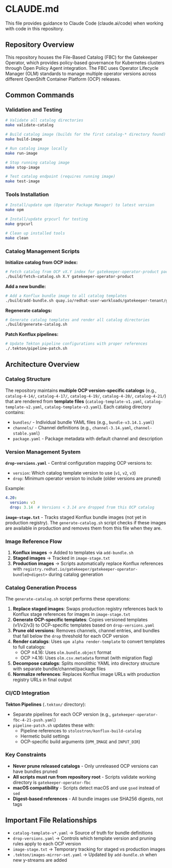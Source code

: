 # CLAUDE.md

This file provides guidance to Claude Code (claude.ai/code) when working with code in this repository.

## Repository Overview

This repository houses the File-Based Catalog (FBC) for the Gatekeeper Operator, which provides policy-based governance for Kubernetes clusters through Open Policy Agent integration. The FBC uses Operator Lifecycle Manager (OLM) standards to manage multiple operator versions across different OpenShift Container Platform (OCP) releases.

## Common Commands

### Validation and Testing
```bash
# Validate all catalog directories
make validate-catalog

# Build catalog image (builds for the first catalog-* directory found)
make build-image

# Run catalog image locally
make run-image

# Stop running catalog image
make stop-image

# Test catalog endpoint (requires running image)
make test-image
```

### Tools Installation
```bash
# Install/update opm (Operator Package Manager) to latest version
make opm

# Install/update grpcurl for testing
make grpcurl

# Clean up installed tools
make clean
```

### Catalog Management Scripts

**Initialize catalog from OCP index:**
```bash
# Fetch catalog from OCP vX.Y index for gatekeeper-operator-product package
./build/fetch-catalog.sh X.Y gatekeeper-operator-product
```

**Add a new bundle:**
```bash
# Add a Konflux bundle image to all catalog templates
./build/add-bundle.sh quay.io/redhat-user-workloads/gatekeeper-tenant/gatekeeper-operator-X-Y/gatekeeper-operator-bundle-X-Y@sha256:<sha>
```

**Regenerate catalogs:**
```bash
# Generate catalog templates and render all catalog directories
./build/generate-catalog.sh
```

**Patch Konflux pipelines:**
```bash
# Update Tekton pipeline configurations with proper references
./.tekton/pipeline-patch.sh
```

## Architecture Overview

### Catalog Structure

The repository maintains **multiple OCP version-specific catalogs** (e.g., `catalog-4-14/`, `catalog-4-17/`, `catalog-4-19/`, `catalog-4-20/`, `catalog-4-21/`) that are rendered from **template files** (`catalog-template-v1.yaml`, `catalog-template-v2.yaml`, `catalog-template-v3.yaml`). Each catalog directory contains:

- `bundles/` - Individual bundle YAML files (e.g., `bundle-v3.14.1.yaml`)
- `channels/` - Channel definitions (e.g., `channel-3.14.yaml`, `channel-stable.yaml`)
- `package.yaml` - Package metadata with default channel and description

### Version Management System

**`drop-versions.yaml`** - Central configuration mapping OCP versions to:
- `version`: Which catalog template version to use (`v1`, `v2`, `v3`)
- `drop`: Minimum operator version to include (older versions are pruned)

Example:
```yaml
4.20:
  version: v3
  drop: 3.14  # Versions < 3.14 are dropped from this OCP catalog
```

**`image-stage.txt`** - Tracks staged Konflux bundle images (not yet in production registry). The `generate-catalog.sh` script checks if these images are available in production and removes them from this file when they are.

### Image Reference Flow

1. **Konflux images** → Added to templates via `add-bundle.sh`
2. **Staged images** → Tracked in `image-stage.txt`
3. **Production images** → Scripts automatically replace Konflux references with `registry.redhat.io/gatekeeper/gatekeeper-operator-bundle@<digest>` during catalog generation

### Catalog Generation Process

The `generate-catalog.sh` script performs these operations:

1. **Replace staged images**: Swaps production registry references back to Konflux stage references for images in `image-stage.txt`
2. **Generate OCP-specific templates**: Copies versioned templates (v1/v2/v3) to OCP-specific templates based on `drop-versions.yaml`
3. **Prune old versions**: Removes channels, channel entries, and bundles that fall below the `drop` threshold for each OCP version
4. **Render catalogs**: Uses `opm alpha render-template` to convert templates to full catalogs:
   - OCP ≤4.16: Uses `olm.bundle.object` format
   - OCP >4.16: Uses `olm.csv.metadata` format (with migration flag)
5. **Decompose catalogs**: Splits monolithic YAML into directory structure with separate bundle/channel/package files
6. **Normalize references**: Replaces Konflux image URLs with production registry URLs in final output

### CI/CD Integration

**Tekton Pipelines** (`.tekton/` directory):
- Separate pipelines for each OCP version (e.g., `gatekeeper-operator-fbc-4-21-push.yaml`)
- `pipeline-patch.sh` updates these with:
  - Pipeline references to `stolostron/konflux-build-catalog`
  - Hermetic build settings
  - OCP-specific build arguments (`OPM_IMAGE` and `INPUT_DIR`)

### Key Constraints

- **Never prune released catalogs** - Only unreleased OCP versions can have bundles pruned
- **All scripts must run from repository root** - Scripts validate working directory is `gatekeeper-operator-fbc`
- **macOS compatibility** - Scripts detect macOS and use `gsed` instead of `sed`
- **Digest-based references** - All bundle images use SHA256 digests, not tags

## Important File Relationships

- `catalog-template-v*.yaml` → Source of truth for bundle definitions
- `drop-versions.yaml` → Controls which template version and pruning rules apply to each OCP version
- `image-stage.txt` → Temporary tracking for staged vs production images
- `.tekton/images-mirror-set.yaml` → Updated by `add-bundle.sh` when new y-streams are added
